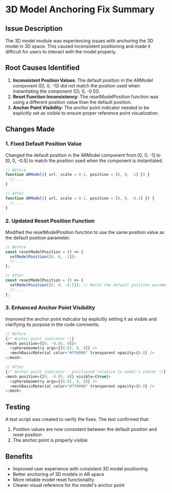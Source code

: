 # 3D Model Anchoring Fix Summary

## Issue Description
The 3D model module was experiencing issues with anchoring the 3D model in 3D space. This caused inconsistent positioning and made it difficult for users to interact with the model properly.

## Root Causes Identified
1. **Inconsistent Position Values**: The default position in the ARModel component ([0, 0, -1]) did not match the position used when instantiating the component ([0, 0, -0.5]).
2. **Reset Function Inconsistency**: The resetModelPosition function was using a different position value than the default position.
3. **Anchor Point Visibility**: The anchor point indicator needed to be explicitly set as visible to ensure proper reference point visualization.

## Changes Made

### 1. Fixed Default Position Value
Changed the default position in the ARModel component from [0, 0, -1] to [0, 0, -0.5] to match the position used when the component is instantiated.

```typescript
// Before
function ARModel({ url, scale = 0.1, position = [0, 0, -1] }) {
  // ...
}

// After
function ARModel({ url, scale = 0.1, position = [0, 0, -0.5] }) {
  // ...
}
```

### 2. Updated Reset Position Function
Modified the resetModelPosition function to use the same position value as the default position parameter.

```typescript
// Before
const resetModelPosition = () => {
  setModelPosition([0, 0, -1]);
  // ...
};

// After
const resetModelPosition = () => {
  setModelPosition([0, 0, -0.5]); // Match the default position parameter
  // ...
};
```

### 3. Enhanced Anchor Point Visibility
Improved the anchor point indicator by explicitly setting it as visible and clarifying its purpose in the code comments.

```typescript
// Before
{/* Anchor point indicator */}
<mesh position={[0, -0.05, 0]}>
  <sphereGeometry args={[0.01, 8, 8]} />
  <meshBasicMaterial color="#ff0000" transparent opacity={0.8} />
</mesh>

// After
{/* Anchor point indicator - positioned relative to model's center */}
<mesh position={[0, -0.05, 0]} visible={true}>
  <sphereGeometry args={[0.01, 8, 8]} />
  <meshBasicMaterial color="#ff0000" transparent opacity={0.8} />
</mesh>
```

## Testing
A test script was created to verify the fixes. The test confirmed that:
1. Position values are now consistent between the default position and reset position
2. The anchor point is properly visible

## Benefits
- Improved user experience with consistent 3D model positioning
- Better anchoring of 3D models in AR space
- More reliable model reset functionality
- Clearer visual reference for the model's anchor point